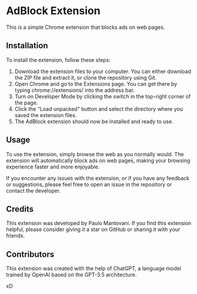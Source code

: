 <h1>AdBlock Extension</h1>
<p>This is a simple Chrome extension that blocks ads on web pages.</p>

<h2>Installation</h2>
<p>To install the extension, follow these steps:</p>

<ol>
  <li>Download the extension files to your computer. You can either download the ZIP file and extract it, or clone the repository using Git.</li>
  <li>Open Chrome and go to the Extensions page. You can get there by typing chrome://extensions/ into the address bar.</li>
  <li>Turn on Developer Mode by clicking the switch in the top-right corner of the page.</li>
  <li>Click the "Load unpacked" button and select the directory where you saved the extension files.</li>
  <li>The AdBlock extension should now be installed and ready to use.</li>
</ol>

<h2>Usage</h2>
<p>To use the extension, simply browse the web as you normally would. The extension will automatically block ads on web pages, making your browsing experience faster and more enjoyable.</p>

<p>If you encounter any issues with the extension, or if you have any feedback or suggestions, please feel free to open an issue in the repository or contact the developer.</p>

<h2>Credits</h2>
<p>This extension was developed by Paulo Mantovani. If you find this extension helpful, please consider giving it a star on GitHub or sharing it with your friends.</p>

<h2>Contributors</h2>
<p>This extension was created with the help of ChatGPT, a language model trained by OpenAI based on the GPT-3.5 architecture.</p>
xD
